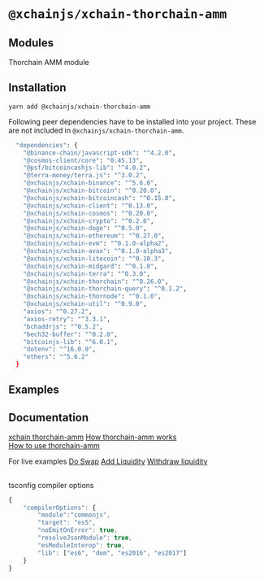 # `@xchainjs/xchain-thorchain-amm`

## Modules

Thorchain AMM module

## Installation

```
yarn add @xchainjs/xchain-thorchain-amm
```

Following peer dependencies have to be installed into your project. These are not included in `@xchainjs/xchain-thorchain-amm`.

```bash
  "dependencies": {
    "@binance-chain/javascript-sdk": "^4.2.0",
    "@cosmos-client/core": "0.45.13",
    "@psf/bitcoincashjs-lib": "^4.0.2",
    "@terra-money/terra.js": "^3.0.2",
    "@xchainjs/xchain-binance": "^5.6.0",
    "@xchainjs/xchain-bitcoin": "^0.20.0",
    "@xchainjs/xchain-bitcoincash": "^0.15.0",
    "@xchainjs/xchain-client": "^0.13.0",
    "@xchainjs/xchain-cosmos": "^0.20.0",
    "@xchainjs/xchain-crypto": "^0.2.6",
    "@xchainjs/xchain-doge": "^0.5.0",
    "@xchainjs/xchain-ethereum": "^0.27.0",
    "@xchainjs/xchain-evm": "^0.1.0-alpha2",
    "@xchainjs/xchain-avax": "^0.1.0-alpha3",
    "@xchainjs/xchain-litecoin": "^0.10.3",
    "@xchainjs/xchain-midgard": "^0.1.0",
    "@xchainjs/xchain-terra": "^0.3.0",
    "@xchainjs/xchain-thorchain": "^0.26.0",
    "@xchainjs/xchain-thorchain-query": "^0.1.2",
    "@xchainjs/xchain-thornode": "^0.1.0",
    "@xchainjs/xchain-util": "^0.9.0",
    "axios": "^0.27.2",
    "axios-retry": "^3.3.1",
    "bchaddrjs": "^0.5.2",
    "bech32-buffer": "^0.2.0",
    "bitcoinjs-lib": "^6.0.1",
    "dotenv": "^16.0.0",
    "ethers": "^5.6.2"
  }

```

## Examples

## Documentation

[xchain thorchain-amm](http://docs.xchainjs.org/xchain-thorchain-amm/)
[How thorchain-amm works](http://docs.xchainjs.org/xchain-thorchain-amm/how-it-works.html)\
[How to use thorchain-amm](http://docs.xchainjs.org/xchain-thorchain-amm/how-to-use.html)

For live examples
[Do Swap](https://replit.com/@thorchain/doSwap-Single)
[Add Liquidity](https://replit.com/@thorchain/addLiquidity)
[Withdraw liquidity](https://replit.com/@thorchain/removeLiquidity)

##

tsconfig compiler options

```ts
{
    "compilerOptions": {
        "module":"commonjs",
        "target": "es5",
        "noEmitOnError": true,
        "resolveJsonModule": true,
        "esModuleInterop": true,
        "lib": ["es6", "dom", "es2016", "es2017"]
    }
}
```
